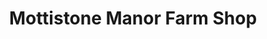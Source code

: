 ---
title: "Mottistone Manor Farm Shop"
url: /brighstone/mottistone-manor-farm-shop/
shop: Hofladen
---